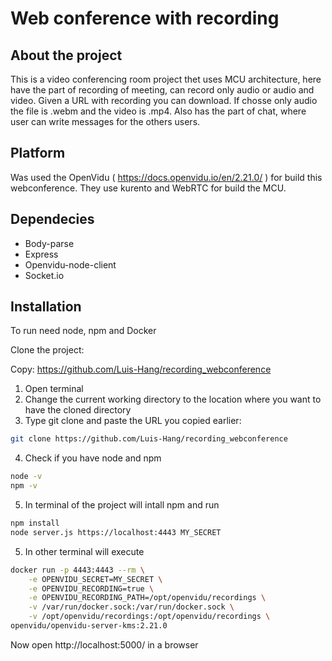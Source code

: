 # Web conference with recording

## About the project

This is a video conferencing room project thet uses MCU architecture, here have the part of recording of meeting, can record only audio or audio and video. Given a URL with recording you can download. If chosse only audio the file is .webm and the video is .mp4. Also has the part of chat, where user can write messages for the others users. 

## Platform

Was used the OpenVidu ( https://docs.openvidu.io/en/2.21.0/ ) for build this webconference. They use kurento and WebRTC for build the MCU.

## Dependecies

- Body-parse
- Express
- Openvidu-node-client
- Socket.io

## Installation 

To run need node, npm and Docker

Clone the project:

Copy: https://github.com/Luis-Hang/recording_webconference

1. Open terminal
2. Change the current working directory to the location where you want to have the cloned directory
3. Type git clone and paste the URL you copied earlier:
```bash
git clone https://github.com/Luis-Hang/recording_webconference
```
4. Check if you have node and npm
```bash
node -v
npm -v
```
5. In terminal of the project will intall npm and run
```bash
npm install
node server.js https://localhost:4443 MY_SECRET
```
5. In other terminal will execute
```bash
docker run -p 4443:4443 --rm \
    -e OPENVIDU_SECRET=MY_SECRET \
    -e OPENVIDU_RECORDING=true \
    -e OPENVIDU_RECORDING_PATH=/opt/openvidu/recordings \
    -v /var/run/docker.sock:/var/run/docker.sock \
    -v /opt/openvidu/recordings:/opt/openvidu/recordings \
openvidu/openvidu-server-kms:2.21.0
```

Now open http://localhost:5000/ in a browser
